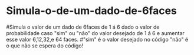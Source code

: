 # Simula-o-de-um-dado-de-6faces
#Simula o valor de um dado de 6faces de 1 á 6 dado o valor de probabilidade caso "sim" ou "não" do valor desejado de 1 á 6 e aumentar esse valor 6,12,32,e 64 faces.
#"sim" é o valor desejado no código "não" é o que não se espera do código! 
 
